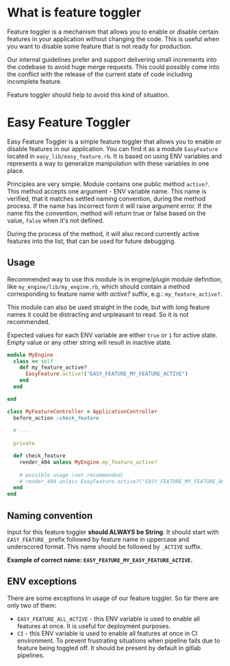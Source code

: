 # What is feature toggler

Feature toggler is a mechanism that allows you to enable or disable certain features in your application without changing the code. 
This is useful when you want to disable some feature that is not ready for production.

Our internal guidelines prefer and support delivering small increments into the codebase to avoid huge merge requests. 
This could possibly come into the conflict with the release of the current state of code including incomplete feature.

Feature toggler should help to avoid this kind of situation.

# Easy Feature Toggler
Easy Feature Toggler is a simple feature toggler that allows you to enable or disable features in our application.
You can find it as a module `EasyFeature` located in `easy_lib/easy_feature.rb`.
It is based on using ENV variables and represents a way to generalize manipulation with these variables in one place.

Principles are very simple. Module contains one public method  `active?`. This method accepts one argument - ENV variable name.
This name is verified, that it matches settled naming convention, during the method process. If the name has incorrect form it will raise argument error.
If the name fits the convention, method will return true or false based on the value, `false` when it's not defined.

During the process of the method, it will also record currently active features into the list, that can be used for future debugging.

## Usage
Recommended way to use this module is in engine/plugin module definition, like `my_engine/lib/my_engine.rb`, which should contain a method corresponding to feature name with *active?* suffix,
e.g.: `my_feature_active?`. 

This module can also be used straight in the code, but with long feature names it could be distracting and unpleasant to read. So it is not recommended.

Expected values for each ENV variable are either `true` or `1` for active state. Empty value or any other string will result in inactive state.

```ruby title="engine module" lineNumbers
module MyEngine
  class << self
    def my_feature_active?
      EasyFeature.active?("EASY_FEATURE_MY_FEATURE_ACTIVE")
    end
  end

end
```

```ruby title="usage in code"
class MyFeatureController < ApplicationController
  before_action :check_feature
  
  # ...
  
  private

  def check_feature
    render_404 unless MyEngine.my_feature_active?
    
    # possible usage (not recommended)
    # render_404 unless EasyFeature.active?("EASY_FEATURE_MY_FEATURE_ACTIVE")
  end
end
```

## Naming convention
Input for this feature toggler **should ALWAYS be String**. It should start with `EASY_FEATURE_` prefix followed by feature name in uppercase and underscored format.
This name should be followed by `_ACTIVE` suffix.

**Example of correct name: `EASY_FEATURE_MY_EASY_FEATURE_ACTIVE`.**

## ENV exceptions
There are some exceptions in usage of our feature toggler. So far there are only two of them:
- `EASY_FEATURE_ALL_ACTIVE` - this ENV variable is used to enable all features at once. It is useful for deployment purposes.
- `CI` - this ENV variable is used to enable all features at once in CI environment. To prevent frustrating situations when pipeline fails due to feature being toggled off.
It should be present by default in gitlab pipelines.

